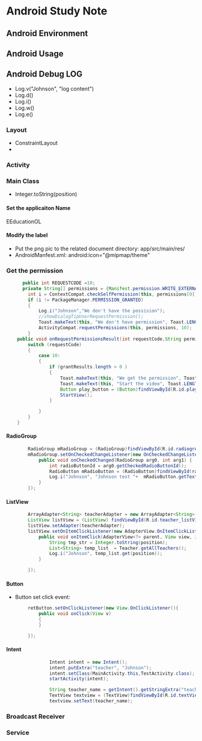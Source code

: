 # Android Study Note
## Android Environment
## Android Usage
## Android Debug LOG
- Log.v("Johnson", "log content")
- Log.d()
- Log.i()
- Log.w()
- Log.e()

### Layout
- ConstraintLayout
- 
### Activity

### Main Class
- Integer.toString(position)

#### Set the applicaiton Name
<string name="app_name">EEducationOL</string>

#### Modify the label
- Put the png pic to the related document directory:  app/src/main/res/
- AndroidManfest.xml: android:icon="@mipmap/theme"

### Get the permission
```java
      public int REQUESTCODE =10;
      private String[] permissions = {Manifest.permission.WRITE_EXTERNAL_STORAGE, Manifest.permission.INTERNET};
        int i = ContextCompat.checkSelfPermission(this, permissions[0]);
        if (i != PackageManager.PERMISSION_GRANTED)
        {
            Log.i("Johnson","We don't have the possision");
            //showDialogTipUserRequestPermission();
            Toast.makeText(this, "We don't have permission", Toast.LENGTH_SHORT).show();
            ActivityCompat.requestPermissions(this, permissions, 10);
        }
    public void onRequestPermissionsResult(int requestCode,String permissions[], int[] grantResults) {
        switch (requestCode)
        {
            case 10:
            {
                if (grantResults.length > 0 )
                {
                    Toast.makeText(this, "We get the permission", Toast.LENGTH_SHORT).show();
                    Toast.makeText(this, "Start the video", Toast.LENGTH_SHORT).show();
                    Button play_button = (Button)findViewById(R.id.play_button);
                    StartView();
                }

            }
        }
    }
```

#### RadioGroup
```java
        RadioGroup mRadioGroup = (RadioGroup)findViewById(R.id.radiogroup);
        mRadioGroup.setOnCheckedChangeListener(new OnCheckedChangeListener(){
            public void onCheckedChanged(RadioGroup arg0, int arg1) {
                int radioButtonId = arg0.getCheckedRadioButtonId();
                RadioButton mRadioButton = (RadioButton)findViewById(radioButtonId);
                Log.i("Johnson", "Johnson test "+  mRadioButton.getText());
            }
        });
```
#### ListView
```java
        ArrayAdapter<String> teacherAdapter = new ArrayAdapter<String>(this, android.R.layout.simple_list_item_1, Teacher.getAllTeachers());
        ListView listView = (ListView) findViewById(R.id.teacher_listView);
        listView.setAdapter(teacherAdapter);
        listView.setOnItemClickListener(new AdapterView.OnItemClickListener(){
            public void onItemClick(AdapterView<?> parent, View view, int position, long id){
                String tmp_str = Integer.toString(position);
                List<String> temp_list  = Teacher.getAllTeachers();
                Log.i("Johnson", temp_list.get(position));
            }

        });
```

#### Button
- Button set click event:
```java
        retButton.setOnClickListener(new View.OnClickListener(){
            public void onClick(View v)
            {
            }

        });
```
#### Intent
```java
                Intent intent = new Intent();
                intent.putExtra("teacher", "Johnson");
                intent.setClass(MainActivity.this,TestActivity.class);
                startActivity(intent);
```
```java
                String teacher_name = getIntent().getStringExtra("teacher");
                TextView textview = (TextView)findViewById(R.id.textView);
                textview.setText(teacher_name);
```

### Broadcast Receiver

### Service